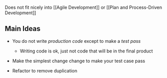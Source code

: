 Does not fit nicely into [[Agile Development]] or [[Plan and Process-Driven Development]] 

## Main Ideas
- You do not write *production code* except to make a *test pass*
	- Writing code is ok, just not code that will be in the final product

- Make the simplest change change to make your test case pass

- Refactor to remove duplication